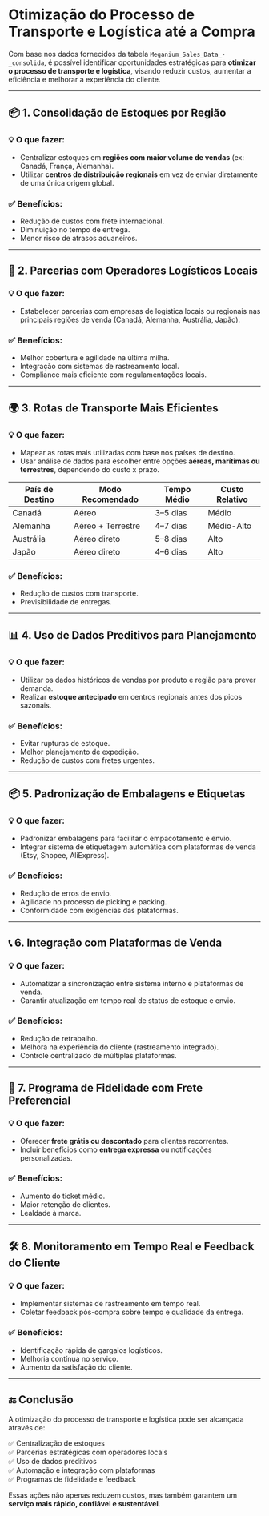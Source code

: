 # Otimização do Processo de Transporte e Logística até a Compra

Com base nos dados fornecidos da tabela `Meganium_Sales_Data_-_consolida`, é possível identificar oportunidades estratégicas para **otimizar o processo de transporte e logística**, visando reduzir custos, aumentar a eficiência e melhorar a experiência do cliente.

---

## 📦 1. **Consolidação de Estoques por Região**

### 💡 O que fazer:
- Centralizar estoques em **regiões com maior volume de vendas** (ex: Canadá, França, Alemanha).
- Utilizar **centros de distribuição regionais** em vez de enviar diretamente de uma única origem global.

### ✅ Benefícios:
- Redução de custos com frete internacional.
- Diminuição no tempo de entrega.
- Menor risco de atrasos aduaneiros.

---

## 🧭 2. **Parcerias com Operadores Logísticos Locais**

### 💡 O que fazer:
- Estabelecer parcerias com empresas de logística locais ou regionais nas principais regiões de venda (Canadá, Alemanha, Austrália, Japão).

### ✅ Benefícios:
- Melhor cobertura e agilidade na última milha.
- Integração com sistemas de rastreamento local.
- Compliance mais eficiente com regulamentações locais.

---

## 🌍 3. **Rotas de Transporte Mais Eficientes**

### 💡 O que fazer:
- Mapear as rotas mais utilizadas com base nos países de destino.
- Usar análise de dados para escolher entre opções **aéreas, marítimas ou terrestres**, dependendo do custo x prazo.

| País de Destino | Modo Recomendado | Tempo Médio | Custo Relativo |
|----------------|------------------|-------------|----------------|
| Canadá         | Aéreo            | 3–5 dias    | Médio          |
| Alemanha       | Aéreo + Terrestre| 4–7 dias    | Médio-Alto     |
| Austrália      | Aéreo direto     | 5–8 dias    | Alto           |
| Japão          | Aéreo direto     | 4–6 dias    | Alto           |

### ✅ Benefícios:
- Redução de custos com transporte.
- Previsibilidade de entregas.

---

## 📊 4. **Uso de Dados Preditivos para Planejamento**

### 💡 O que fazer:
- Utilizar os dados históricos de vendas por produto e região para prever demanda.
- Realizar **estoque antecipado** em centros regionais antes dos picos sazonais.

### ✅ Benefícios:
- Evitar rupturas de estoque.
- Melhor planejamento de expedição.
- Redução de custos com fretes urgentes.

---

## 📦 5. **Padronização de Embalagens e Etiquetas**

### 💡 O que fazer:
- Padronizar embalagens para facilitar o empacotamento e envio.
- Integrar sistema de etiquetagem automática com plataformas de venda (Etsy, Shopee, AliExpress).

### ✅ Benefícios:
- Redução de erros de envio.
- Agilidade no processo de picking e packing.
- Conformidade com exigências das plataformas.

---

## 📞 6. **Integração com Plataformas de Venda**

### 💡 O que fazer:
- Automatizar a sincronização entre sistema interno e plataformas de venda.
- Garantir atualização em tempo real de status de estoque e envio.

### ✅ Benefícios:
- Redução de retrabalho.
- Melhora na experiência do cliente (rastreamento integrado).
- Controle centralizado de múltiplas plataformas.

---

## 🧠 7. **Programa de Fidelidade com Frete Preferencial**

### 💡 O que fazer:
- Oferecer **frete grátis ou descontado** para clientes recorrentes.
- Incluir benefícios como **entrega expressa** ou notificações personalizadas.

### ✅ Benefícios:
- Aumento do ticket médio.
- Maior retenção de clientes.
- Lealdade à marca.

---

## 🛠️ 8. **Monitoramento em Tempo Real e Feedback do Cliente**

### 💡 O que fazer:
- Implementar sistemas de rastreamento em tempo real.
- Coletar feedback pós-compra sobre tempo e qualidade da entrega.

### ✅ Benefícios:
- Identificação rápida de gargalos logísticos.
- Melhoria contínua no serviço.
- Aumento da satisfação do cliente.

---

## 🔚 Conclusão

A otimização do processo de transporte e logística pode ser alcançada através de:

✅ Centralização de estoques  
✅ Parcerias estratégicas com operadores locais  
✅ Uso de dados preditivos  
✅ Automação e integração com plataformas  
✅ Programas de fidelidade e feedback  

Essas ações não apenas reduzem custos, mas também garantem um **serviço mais rápido, confiável e sustentável**.



